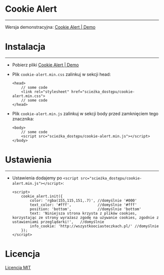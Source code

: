 # Cookie Alert
_________
Wersja demonstracyjna: [Cookie Alert | Demo](https://xmentor.github.io/cookie_alert)

# Instalacja
_________
* Pobierz pliki [Cookie Alert | Demo](https://github.com/xmentor/cookie_alert/archive/master.zip)

* Plik `cookie-alert.min.css` zalinkuj w sekcji head:
    ```
    <head>
        // some code
        <link rel="stylesheet" href="scieżka_dostępu/cookie-alert.min.css">
        // some code
    </head>
    ```
* Plik `cookie-alert.min.js` zalinkuj w sekcji body przed zamknięciem tego znacznika:

    ```
    <body>
        // some code
        <script src="scieżka_dostępu/cookie-alert.min.js"></script>
    </body>
    ```    
    
# Ustawienia
_________
* Ustawienia dodajemy po `<script src="scieżka_dostępu/cookie-alert.min.js"></script>`:

    ```
    <script>
        cookie_alert.init({
            color: 'rgba(155,115,151,.7)', //domyślnie '#000'
            text_color: '#fff',            //domyślnie '#fff'
            position: 'bottom',            //domyślnie 'bottom'
            text: 'Niniejsza strona krzysta z plików cookies, korzystając ze strony wyrażasz zgodę na używanie cookies, zgodnie z ustawieniami przeglądarki!',   //domyślnie
            info_cookie: 'http://wszystkoociasteczkach.pl/' //domyślnie
        });
    </script>
    ```
    
# Licencja
<a href="https://github.com/xmentor/cookie_alert/blob/master/LICENSE">Licencja MIT</a>
